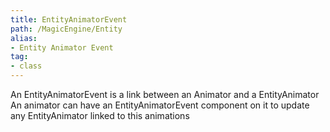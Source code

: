 ```yaml
---
title: EntityAnimatorEvent
path: /MagicEngine/Entity
alias: 
- Entity Animator Event
tag: 
- class
---
```

An EntityAnimatorEvent is a link between an Animator and a EntityAnimator
An animator can have an EntityAnimatorEvent component on it to update any EntityAnimator linked to this animations
